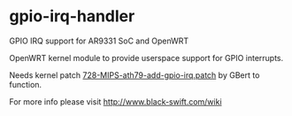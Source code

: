 # gpio-irq-handler
GPIO IRQ support for AR9331 SoC and OpenWRT

OpenWRT kernel module to provide userspace support for GPIO interrupts.

Needs kernel patch <a href="https://github.com/GBert/openwrt-misc/tree/master/gpio-test/src/patches-3.14">728-MIPS-ath79-add-gpio-irq.patch</a> by GBert to function.

For more info please visit http://www.black-swift.com/wiki

